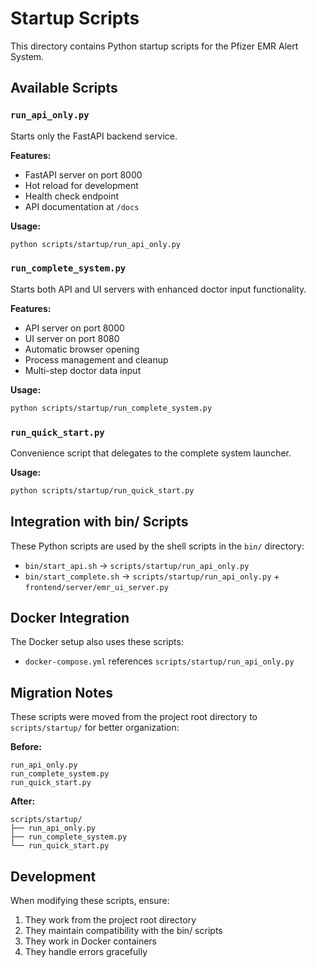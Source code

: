 # Startup Scripts

This directory contains Python startup scripts for the Pfizer EMR Alert System.

## Available Scripts

### `run_api_only.py`
Starts only the FastAPI backend service.

**Features:**
- FastAPI server on port 8000
- Hot reload for development
- Health check endpoint
- API documentation at `/docs`

**Usage:**
```bash
python scripts/startup/run_api_only.py
```

### `run_complete_system.py`
Starts both API and UI servers with enhanced doctor input functionality.

**Features:**
- API server on port 8000
- UI server on port 8080
- Automatic browser opening
- Process management and cleanup
- Multi-step doctor data input

**Usage:**
```bash
python scripts/startup/run_complete_system.py
```

### `run_quick_start.py`
Convenience script that delegates to the complete system launcher.

**Usage:**
```bash
python scripts/startup/run_quick_start.py
```

## Integration with bin/ Scripts

These Python scripts are used by the shell scripts in the `bin/` directory:

- `bin/start_api.sh` → `scripts/startup/run_api_only.py`
- `bin/start_complete.sh` → `scripts/startup/run_api_only.py` + `frontend/server/emr_ui_server.py`

## Docker Integration

The Docker setup also uses these scripts:
- `docker-compose.yml` references `scripts/startup/run_api_only.py`

## Migration Notes

These scripts were moved from the project root directory to `scripts/startup/` for better organization:

**Before:**
```
run_api_only.py
run_complete_system.py
run_quick_start.py
```

**After:**
```
scripts/startup/
├── run_api_only.py
├── run_complete_system.py
└── run_quick_start.py
```

## Development

When modifying these scripts, ensure:
1. They work from the project root directory
2. They maintain compatibility with the bin/ scripts
3. They work in Docker containers
4. They handle errors gracefully
